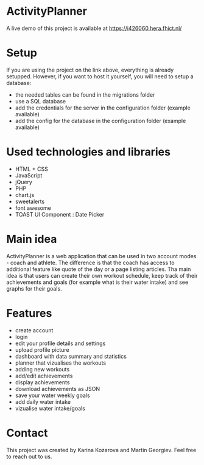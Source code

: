 # ActivityPlanner

A live demo of this project is available at https://i426060.hera.fhict.nl/

# Setup
If you are using the project on the link above, everything is already setupped. However, if you want to host it yourself, you will need to setup a database:
- the needed tables can be found in the migrations folder
- use a SQL database
- add the credentials for the server in the configuration folder (example available)
- add the config for the database in the configuration folder (example available)


# Used technologies and libraries
- HTML + CSS
- JavaScript
- jQuery
- PHP
- chart.js
- sweetalerts
- font awesome
- TOAST UI Component : Date Picker 

# Main idea
ActivityPlanner is a web application that can be used in two account modes - coach and athlete. The difference is that the coach has access to additional feature like quote of the day or a page listing articles. Tha main idea is that users can create their own workout schedule, keep track of their achievements and goals (for example what is their water intake) and see graphs for their goals.

# Features
- create account
- login
- edit your profile details and settings
- upload profile picture
- dashboard with data summary and statistics
- planner that vizualises the workouts
- adding new workouts
- add/edit achievements
- display achievements
- download achievements as JSON
- save your water weekly goals
- add daily water intake
- vizualise water intake/goals

# Contact
This project was created by Karina Kozarova and Martin Georgiev. Feel free to reach out to us.
